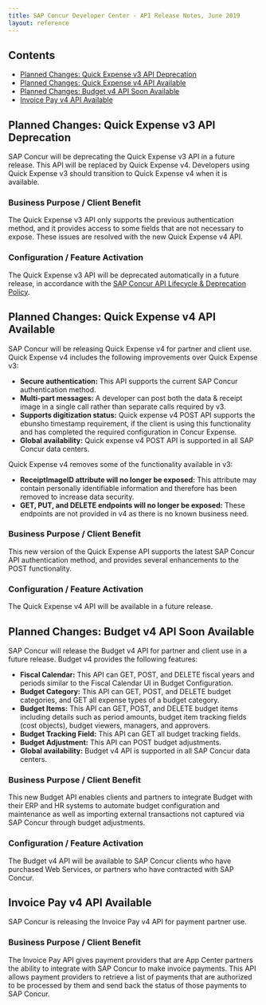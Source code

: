 ```yaml
---
title: SAP Concur Developer Center - API Release Notes, June 2019
layout: reference
---
```


## Contents

* [Planned Changes: Quick Expense v3 API Deprecation](#planned-quick-expense-v3-deprecation)
* [Planned Changes: Quick Expense v4 API Available](#planned-quick-expense-v4)
* [Planned Changes: Budget v4 API Soon Available](#planned-budget-v4)
* [Invoice Pay v4 API Available](#invoice-pay-v4)

## <a name="planned-quick-expense-v3-deprecation"></a>Planned Changes: Quick Expense v3 API Deprecation

SAP Concur will be deprecating the Quick Expense v3 API in a future release. This API will be replaced by Quick Expense v4. Developers using Quick Expense v3 should transition to Quick Expense v4 when it is available.

### Business Purpose / Client Benefit

The Quick Expense v3 API only supports the previous authentication method, and it provides access to some fields that are not necessary to expose. These issues are resolved with the new Quick Expense v4 API.

### Configuration / Feature Activation
The Quick Expense v3 API will be deprecated automatically in a future release, in accordance with the [SAP Concur API Lifecycle & Deprecation Policy](https://developer.concur.com/tools-support/deprecation-policy.html).

## <a name="planned-quick-expense-v4"></a>Planned Changes: Quick Expense v4 API Available

SAP Concur will be releasing Quick Expense v4 for partner and client use. Quick Expense v4 includes the following improvements over Quick Expense v3:

* **Secure authentication:** This API supports the current SAP Concur authentication method.
* **Multi-part messages:** A developer can post both the data & receipt image in a single call rather than separate calls required by v3.
* **Supports digitization status:** Quick expense v4 POST API supports the ebunsho timestamp requirement, if the client is using this functionality and has completed the required configuration in Concur Expense.
* **Global availability:** Quick expense v4 POST API is supported in all SAP Concur data centers.

Quick Expense v4 removes some of the functionality available in v3:

* **ReceiptImageID attribute will no longer be exposed:** This attribute may contain personally identifiable information and therefore has been removed to increase data security.
* **GET, PUT, and DELETE endpoints will no longer be exposed:** These endpoints are not provided in v4 as there is no known business need.

### Business Purpose / Client Benefit

This new version of the Quick Expense API supports the latest SAP Concur API authentication method, and provides several enhancements to the POST functionality.

### Configuration / Feature Activation

The Quick Expense v4 API will be available in a future release.  

## <a name="planned-budget-v4"></a>Planned Changes: Budget v4 API Soon Available

SAP Concur will release the Budget v4 API for partner and client use in a future release. Budget v4 provides the following features:

* **Fiscal Calendar:** This API can GET, POST, and DELETE fiscal years and periods similar to the Fiscal Calendar UI in Budget Configuration.
* **Budget Category:** This API can GET, POST, and DELETE budget categories, and GET all expense types of a budget category.
* **Budget Items:** This API can GET, POST, and DELETE budget items including details such as period amounts, budget item tracking fields (cost objects), budget viewers, managers, and approvers.
* **Budget Tracking Field:** This API can GET all budget tracking fields.
* **Budget Adjustment:** This API can POST budget adjustments.
* **Global availability:** Budget v4 API is supported in all SAP Concur data centers.

### Business Purpose / Client Benefit

This new Budget API enables clients and partners to integrate Budget with their
ERP and HR systems to automate budget configuration and maintenance as well as
importing external transactions not captured via SAP Concur through budget
adjustments.

### Configuration / Feature Activation

The Budget v4 API will be available to SAP Concur clients who have purchased Web
Services, or partners who have contracted with SAP Concur.

## <a name="invoice-pay-v4"></a>Invoice Pay v4 API Available

SAP Concur is releasing the Invoice Pay v4 API for payment partner use.

### Business Purpose / Client Benefit

The Invoice Pay API gives payment providers that are App Center partners the ability to integrate with SAP Concur to make invoice payments. This API allows payment providers to retrieve a list of payments that are authorized to be processed by them and send back the status of those payments to SAP Concur.
